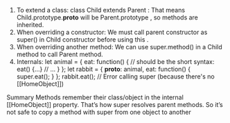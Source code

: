 1. To extend a class: class Child extends Parent :
    That means Child.prototype.__proto__ will be Parent.prototype , so methods are inherited.
2. When overriding a constructor:
    We must call parent constructor as super() in Child constructor before using this .
3. When overriding another method:
    We can use super.method() in a Child method to call Parent method.
4. Internals:
    let animal = {
        eat: function() { // should be the short syntax: eat() {...}
            // ...
        }
    };
    let rabbit = {
        __proto__: animal,
        eat: function() {
            super.eat();
        }
    };
    rabbit.eat(); // Error calling super (because there's no [[HomeObject]])

Summary
    Methods remember their class/object in the internal [[HomeObject]] property. That’s how super resolves parent methods.
    So it’s not safe to copy a method with super from one object to another